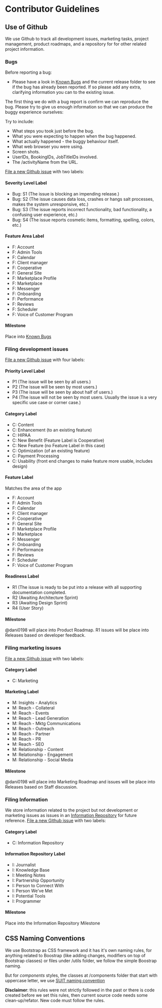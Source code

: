 # Contributor Guidelines

## Use of Github

We use Github to track all development issues, marketing tasks, project management, product roadmaps, and a repository for for other related project information.

### Bugs
Before reporting a bug:
* Please have a look in [Known Bugs](https://github.com/dani0198/Loconomics/milestone/74) and the current release folder to see if the bug has already been reported. If so please add any extra, clarifying information you can to the existing issue. 

The first thing we do with a bug report is confirm we can reproduce the bug. Please try to give us enough information so that we can produce the buggy experience ourselves:

Try to include:
* What steps you took just before the bug.
* What you were expecting to happen when the bug happened.
* What actually happened - the buggy behaviour itself.
* What web browser you were using.
* Screen shots.
* UserIDs, BookingIDs, JobTitleIDs involved.
* The /activityName from the URL.

[File a new Github issue](https://github.com/dani0198/Loconomics/issues/new) with two labels:
#### Severity Level Label
- Bug: S1 (The issue is blocking an impending release.)
- Bug: S2 (The issue causes data loss, crashes or hangs salt processes, makes the system unresponsive, etc.)
- Bug: S3 (The issue reports incorrect functionality, bad functionality, a confusing user experience, etc.)
- Bug: S4 (The issue reports cosmetic items, formatting, spelling, colors, etc.)

#### Feature Area Label
- F: Account
- F: Admin Tools
- F: Calendar
- F: Client manager
- F: Cooperative
- F: General Site
- F: Marketplace Profile
- F: Marketplace
- F: Messenger
- F: Onboarding
- F: Performance
- F: Reviews
- F: Scheduler
- F: Voice of Customer Program

#### Milestone
Place into [Known Bugs](https://github.com/dani0198/Loconomics/milestone/74)

### Filing development issues
[File a new Github issue](https://github.com/dani0198/Loconomics/issues/new) with four labels:

#### Priority Level Label
- P1 (The issue will be seen by all users.)
- P2 (The issue will be seen by most users.)
- P3 (The issue will be seen by about half of users.)
- P4 (The issue will not be seen by most users. Usually the issue is a very specific use case or corner case.)

#### Category Label
- C: Content
- C: Enhancement (to an existing feature)
- C: HIPAA
- C: New Benefit (Feature Label is Cooperative)
- C: New Feature (no Feature Label in this case)
- C: Optimization (of an existing feature)
- C: Payment Processing
- C: Usability (front end changes to make feature more usable, includes design)

#### Feature Label
Matches the area of the app
- F: Account
- F: Admin Tools
- F: Calendar
- F: Client manager
- F: Cooperative
- F: General Site
- F: Marketplace Profile
- F: Marketplace
- F: Messenger
- F: Onboarding
- F: Performance
- F: Reviews
- F: Scheduler
- F: Voice of Customer Program

#### Readiness Label
- R1 (The issue is ready to be put into a release with all supporting documentation completed. 
- R2 (Awaiting Architecture Sprint)
- R3 (Awaiting Design Sprint)
- R4 (User Story)

#### Milestone
@dani0198 will place into Product Roadmap. R1 issues will be place into Releases based on developer feedback.

### Filing marketing issues
[File a new Github issue](https://github.com/dani0198/Loconomics/issues/new) with two labels:

#### Category Label
- C: Marketing

#### Marketing Label
- M: Insights - Analytics
- M: Reach - Collateral
- M: Reach - Events
- M: Reach - Lead Generation
- M: Reach - Mktg Communications
- M: Reach - Outreach
- M: Reach - Partner
- M: Reach - PR
- M: Reach - SEO
- M: Relationship - Content
- M: Relationship - Engagement
- M: Relationship - Social Media

#### Milestone
@dani0198 will place into Marketing Roadmap and issues will be place into Releases based on Staff discussion.

### Filing Information 
We store information related to the project but not development or marketing issues as issues in an [Information Repository](https://github.com/dani0198/Loconomics/milestone/34) for future reference.
[File a new Github issue](https://github.com/dani0198/Loconomics/issues/new) with two labels:

#### Category Label
- C: Information Repository

#### Information Repository Label
- I: Journalist
- I: Knowledge Base
- I: Meeting Notes
- I: Partnership Opportunity
- I: Person to Connect With
- I: Person We've Met
- I: Potential Tools
- I: Programmer

#### Milestone
Place into the Information Repository Milestone

## CSS Naming Conventions

We use Bootstrap as CSS framework and it has it's own naming rules, for anything related to Boostrap (like adding changes, modifiers on top of Bootstrap classes) or files under /utils folder, we follow the simple Boostrap naming.

But for *components* styles, the classes at /components folder that start with uppercase letter, we use [SUIT naming convention](https://github.com/suitcss/suit/blob/master/doc/naming-conventions.md)

**Disclaimer**: this rules were not strictly followed in the past or there is code created before we set this rules, then current source code needs some clean-up/refator. New code must follow the rules.
